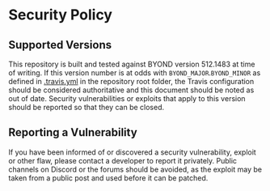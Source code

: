 # Security Policy

## Supported Versions

This repository is built and tested against BYOND version 512.1483 at time of writing. If this version number is at odds with `BYOND_MAJOR`.`BYOND_MINOR` as defined in [.travis.yml](https://github.com/Jonsperiments/Jonsperiments2019/blob/dev/.travis.yml#L8) in the repository root folder, the Travis configuration should be considered authoritative and this document should be noted as out of date. Security vulnerabilities or exploits that apply to this version should be reported so that they can be closed.

## Reporting a Vulnerability

If you have been informed of or discovered a security vulnerability, exploit or other flaw, please contact a developer to report it privately. Public channels on Discord or the forums should be avoided, as the exploit may be taken from a public post and used before it can be patched.
